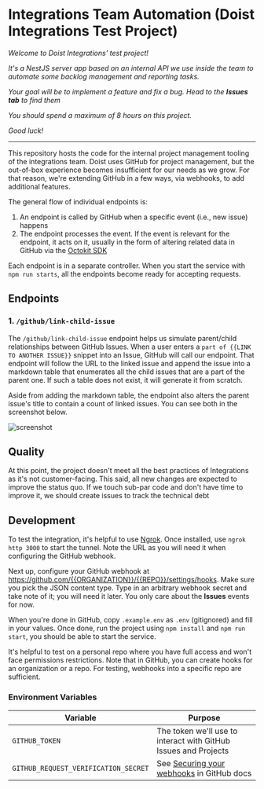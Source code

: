# Integrations Team Automation (Doist Integrations Test Project)

*Welcome to Doist Integrations' test project!*

*It's a NestJS server app based on an internal API we use inside the team to automate some backlog management and reporting tasks.*

*Your goal will be to implement a feature and fix a bug. Head to the **Issues tab** to find them*

*You should spend a maximum of 8 hours on this project.*

*Good luck!*

----------

This repository hosts the code for the internal project management tooling of the integrations team. Doist uses GitHub for project management, but the out-of-box experience becomes insufficient for our needs as we grow. For that reason, we're extending GitHub in a few ways, via webhooks, to add additional features.

The general flow of individual endpoints is:
1. An endpoint is called by GitHub when a specific event (i.e., new issue) happens
2. The endpoint processes the event. If the event is relevant for the endpoint, it acts on it, usually in the form of altering related data in GitHub via the [Octokit SDK](https://github.com/octokit/octokit.js)

Each endpoint is in a separate controller. When you start the service with `npm run starts`, all the endpoints become ready for accepting requests.

## Endpoints

### 1. `/github/link-child-issue`

The `/github/link-child-issue` endpoint helps us simulate parent/child relationships between GitHub Issues. When a user enters a `part of {{LINK TO ANOTHER ISSUE}}` snippet into an Issue, GitHub will call our endpoint. That endpoint will follow the URL to the linked issue and append the issue into a markdown table that enumerates all the child issues that are a part of the parent one. If such a table does not exist, it will generate it from scratch.

Aside from adding the markdown table, the endpoint also alters the parent issue's title to contain a count of linked issues. You can see both in the screenshot below.

![screenshot](https://p-NBF5xJ28.t3.n0.cdn.getcloudapp.com/items/2Nulq7qB/0e966b93-a83f-45c5-960c-2559ab166dea.jpeg?v=0bda7154be85f18627a165a230bfc31a)

## Quality

At this point, the project doesn't meet all the best practices of Integrations as it's not customer-facing. This said, all new changes are expected to improve the status quo. If we touch sub-par code and don't have time to improve it, we should create issues to track the technical debt

## Development

To test the integration, it's helpful to use [Ngrok](https://ngrok.com/). Once installed, use `ngrok http 3000` to start the tunnel. Note the URL as you will need it when configuring the GitHub webhook.

Next up, configure your GitHub webhook at https://github.com/{{ORGANIZATION}}/{{REPO}}/settings/hooks. Make sure you pick the JSON content type. Type in an arbitrary webhook secret and take note of it; you will need it later. You only care about the **Issues** events for now.

When you're done in GitHub, copy `.example.env` as `.env` (gitignored) and fill in your values. Once done, run the project using `npm install` and `npm run start`, you should be able to start the service.

It's helpful to test on a personal repo where you have full access and won't face permissions restrictions. Note that in GitHub, you can create hooks for an organization or a repo. For testing, webhooks into a specific repo are sufficient.

### Environment Variables

| Variable                             | Purpose                                                                                                                                            |
| ------------------------------------ | -------------------------------------------------------------------------------------------------------------------------------------------------- |
| `GITHUB_TOKEN`                       | The token we'll use to interact with GitHub Issues and Projects                                                                                    |
| `GITHUB_REQUEST_VERIFICATION_SECRET` | See [Securing your webhooks](https://docs.github.com/en/free-pro-team@latest/developers/webhooks-and-events/securing-your-webhooks) in GitHub docs |
